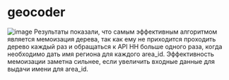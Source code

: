 # geocoder
![image](https://github.com/paolalenti/geocoder/assets/144143963/c51e5d0f-c109-412d-ab6f-80d7811ff729)
Результаты показали, что самым эффективным алгоритмом является мемоизация дерева, так как ему не приходится проходить дерево каждый раз и обращаться к API HH больше одного раза, когда необходимо дать имя региона для каждого area_id. Эффективность мемоизации заметна сильнее, если увеличить входные данные для выдачи имени для area_id.
